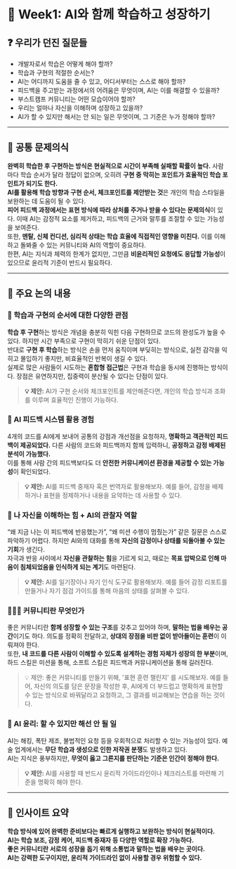 # 📝 **Week1: AI와 함께 학습하고 성장하기**

## ❓ 우리가 던진 질문들

* 개발자로서 학습은 어떻게 해야 할까?
* 학습과 구현의 적절한 순서는?
* AI는 어디까지 도움을 줄 수 있고, 어디서부터는 스스로 해야 할까?
* 피드백을 주고받는 과정에서의 어려움은 무엇이며, AI는 이를 해결할 수 있을까?
* 부스트캠프 커뮤니티는 어떤 모습이어야 할까?
* 우리는 얼마나 자신을 이해하며 성장하고 있을까?
* AI가 할 수 있지만 해서는 안 되는 일은 무엇이며, 그 기준은 누가 정해야 할까?

---

## 🎯 공통 문제의식

**완벽히 학습한 후 구현하는 방식은 현실적으로 시간이 부족해 실패할 확률이 높다.** 사람마다 학습 순서가 달라 정답이 없으며, 오히려 **구현 중 막히는 포인트가 효율적인 학습 포인트가 되기도 한다.** </br>
**AI를 활용해 학습 방향과 구현 순서, 체크포인트를 제안받는 것**은 개인의 학습 스타일을 보완하는 데 도움이 될 수 있다. </br>
**피어 피드백 과정에서는 표현 방식에 따라 상처를 주거나 받을 수 있다는 문제의식**이 있다. 이때 AI는 감정적 요소를 제거하고, 피드백의 근거와 말투를 조절할 수 있는 가능성을 보여준다. </br>
또한, **멘탈, 신체 컨디션, 심리적 상태는 학습 효율에 직접적인 영향을 미친다.** 이를 이해하고 돌봐줄 수 있는 커뮤니티와 AI의 역할이 중요하다. </br>
한편, AI는 지식과 체력의 한계가 없지만, 그만큼 **비윤리적인 요청에도 응답할 가능성**이 있으므로 윤리적 기준이 반드시 필요하다.

---

## 💬 주요 논의 내용

### 🧠 학습과 구현의 순서에 대한 다양한 관점

**학습 후 구현**하는 방식은 개념을 충분히 익힌 다음 구현하므로 코드의 완성도가 높을 수 있다. 하지만 시간 부족으로 구현이 막히기 쉬운 단점이 있다. </br>
반대로 **구현 후 학습**하는 방식은 손을 먼저 움직이며 부딪히는 방식으로, 실전 감각을 익히고 몰입하기 좋지만, 비효율적인 반복이 생길 수 있다. </br>
실제로 많은 사람들이 시도하는 **혼합형 접근법**은 구현과 학습을 동시에 진행하는 방식이다. 장점은 유연하지만, 집중력이 분산될 수 있다는 단점이 있다.

> **💡 제안:** AI가 구현 순서와 체크포인트를 제안해준다면, 개인의 학습 방식과 조화를 이루며 효율적인 진행이 가능하다.

### 🤖 AI 피드백 시스템 활용 경험

4개의 코드를 AI에게 보내어 공통의 강점과 개선점을 요청하자, **명확하고 객관적인 피드백이 제공되었다.** 다른 사람의 코드와 피드백까지 함께 입력하니, **공정하고 감정 배제된 분석이 가능했다.**  </br>
이를 통해 사람 간의 피드백보다도 더 **안전한 커뮤니케이션 환경을 제공할 수 있는 가능성**이 확인되었다. </br>

> **💡 제안:** AI를 피드백 중재자 혹은 번역자로 활용해보자. 예를 들어, 감정을 배제하거나 표현을 정제하거나 내용을 요약하는 데 사용할 수 있다.

### 🧭 나 자신을 이해하는 힘 + AI의 관찰자 역할

“왜 지금 나는 이 피드백에 반응했는가”, “왜 미션 수행이 멈췄는가” 같은 질문은 스스로 파악하기 어렵다. 하지만 AI와의 대화를 통해 **자신의 감정이나 상태를 되돌아볼 수 있는 기회**가 생긴다. </br>
자극과 반응 사이에서 **자신을 관찰하는 힘**을 기르게 되고, 때로는 **목표 압박으로 인해 마음이 침체되었음을 인식하게 되는 계기**도 마련된다.

> **💡 제안:** AI를 일기장이나 자기 인식 도구로 활용해보자. 예를 들어 감정 리포트를 만들거나 자기 점검 가이드를 통해 마음의 상태를 살펴볼 수 있다.

### 🧑‍🤝‍🧑 커뮤니티란 무엇인가

좋은 커뮤니티란 **함께 성장할 수 있는 구조**를 갖추고 있어야 하며, **말하는 법을 배우는 공간**이기도 하다. 의도를 정확히 전달하고, **상대의 장점을 비판 없이 받아들이는 훈련**이 이뤄져야 한다. </br>
또한, **내 코드를 다른 사람이 이해할 수 있도록 설계하는 경험 자체가 성장의 한 부분**이며, 하드 스킬은 미션을 통해, 소프트 스킬은 피드백과 커뮤니케이션을 통해 길러진다.

> 💡 제안: 좋은 커뮤니티를 만들기 위해, '표현 훈련 챌린지' 를 시도해보자. 예를 들어, 자신의 의도를 담은 문장을 작성한 후, AI에게 더 부드럽고 명확하게 표현할 수 있는 방식으로 바꿔달라고 요청하고, 그 결과를 비교해보는 연습을 하는 것이다.

### 🔐 AI 윤리: 할 수 있지만 해선 안 될 일

AI는 해킹, 폭탄 제조, 불법적인 요청 등을 우회적으로 처리할 수 있는 가능성이 있다. 예술 업계에서는 **무단 학습과 생성으로 인한 저작권 분쟁**도 발생하고 있다.  </br> AI는 지식은 풍부하지만, **무엇이 옳고 그른지를 판단하는 기준은 인간이 정해야 한다.**

> **💡 제안:** AI를 사용할 때 반드시 윤리적 가이드라인이나 체크리스트를 마련해 기준을 명확히 해야 한다.

---

## 🌱 인사이트 요약

**학습 방식에 있어 완벽한 준비보다는 빠르게 실행하고 보완하는 방식이 현실적이다.**  </br>
**AI는 학습 보조, 감정 케어, 피드백 중재자 등 다양한 역할로 확장 가능하다.**  </br>
**좋은 커뮤니티란 서로의 성장을 돕기 위해 소통법과 말하는 법을 배우는 곳이다.**  </br>
**AI는 강력한 도구이지만, 윤리적 가이드라인 없이 사용할 경우 위험할 수 있다.**
